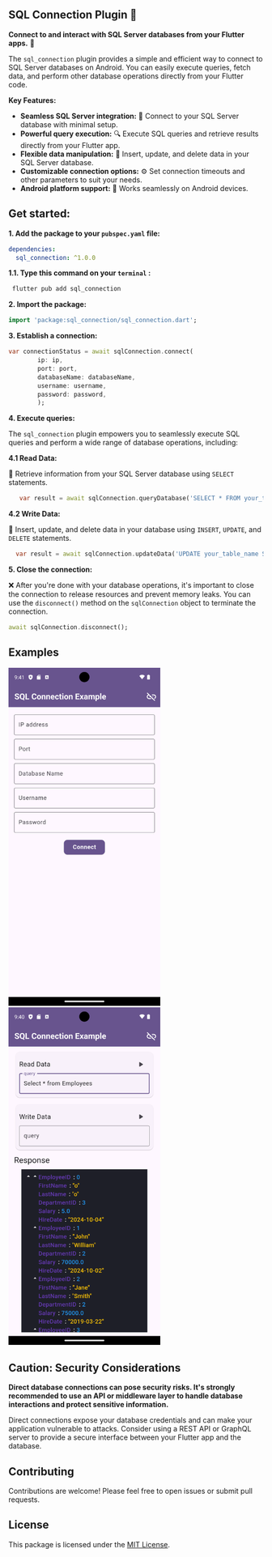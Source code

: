 ## **SQL Connection Plugin** 🔌

**Connect to and interact with SQL Server databases from your Flutter apps.** 📱

The `sql_connection` plugin provides a simple and efficient way to connect to SQL Server databases on Android. You can easily execute queries, fetch data, and perform other database operations directly from your Flutter code.

**Key Features:**

- **Seamless SQL Server integration:** 🔄 Connect to your SQL Server database with minimal setup.
- **Powerful query execution:** 🔍 Execute SQL queries and retrieve results directly from your Flutter app.
- **Flexible data manipulation:** 🔄 Insert, update, and delete data in your SQL Server database.
- **Customizable connection options:** ⚙️ Set connection timeouts and other parameters to suit your needs.
- **Android platform support:** 🤖 Works seamlessly on Android devices.

## Get started:

**1. Add the package to your `pubspec.yaml` file:**

```yaml
dependencies:
  sql_connection: ^1.0.0
```

**1.1. Type this command on your `terminal` :**

```bash
 flutter pub add sql_connection
```

**2. Import the package:**

```dart
import 'package:sql_connection/sql_connection.dart';
```

**3. Establish a connection:**

```dart
var connectionStatus = await sqlConnection.connect(
        ip: ip,
        port: port,
        databaseName: databaseName,
        username: username,
        password: password,
        );
```

**4. Execute queries:**

The `sql_connection` plugin empowers you to seamlessly execute SQL queries and perform a wide range of database operations, including:

**4.1 Read Data:**

📖 Retrieve information from your SQL Server database using `SELECT` statements.

```dart
   var result = await sqlConnection.queryDatabase('SELECT * FROM your_table');
```

**4.2 Write Data:**

📝 Insert, update, and delete data in your database using `INSERT`, `UPDATE`, and `DELETE` statements.

```dart
  var result = await sqlConnection.updateData('UPDATE your_table_name SET column_name = new_value');
```

**5. Close the connection:**

❌ After you're done with your database operations, it's important to close the connection to release resources and prevent memory leaks. You can use the `disconnect()` method on the `sqlConnection` object to terminate the connection.

```dart
await sqlConnection.disconnect();
```

## Examples

<img src="https://github.com/bijithpn/sql_connection_package/blob/6bf70a84ff8fc3c27019639dbe2eac599ed0e921/screenshots/1.png?raw=true" alt="Connection Establishing screen" width="300"/>&nbsp;&nbsp;&nbsp;&nbsp;&nbsp;&nbsp;&nbsp;
<img src="https://github.com/bijithpn/sql_connection_package/blob/6bf70a84ff8fc3c27019639dbe2eac599ed0e921/screenshots/2.png?raw=true" alt="Read & write Operations" width="300"/>

## Caution: Security Considerations

**Direct database connections can pose security risks. It's strongly recommended to use an API or middleware layer to handle database interactions and protect sensitive information.**

Direct connections expose your database credentials and can make your application vulnerable to attacks. Consider using a REST API or GraphQL server to provide a secure interface between your Flutter app and the database.

## Contributing

Contributions are welcome! Please feel free to open issues or submit pull requests.

## License

This package is licensed under the [MIT License](https://opensource.org/licenses/MIT).
